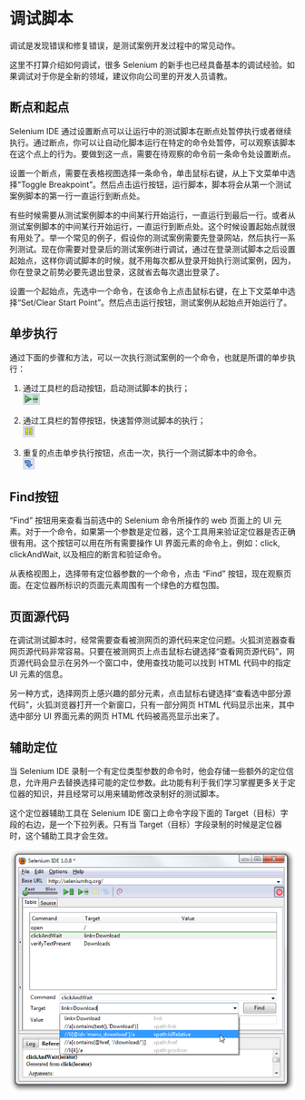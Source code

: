# 调试脚本

调试是发现错误和修复错误，是测试案例开发过程中的常见动作。

这里不打算介绍如何调试，很多 Selenium 的新手也已经具备基本的调试经验。如果调试对于你是全新的领域，建议你向公司里的开发人员请教。

## 断点和起点

Selenium IDE 通过设置断点可以让运行中的测试脚本在断点处暂停执行或者继续执行。通过断点，你可以让自动化脚本运行在特定的命令处暂停，可以观察该脚本在这个点上的行为。要做到这一点，需要在待观察的命令前一条命令处设置断点。

设置一个断点，需要在表格视图选择一条命令，单击鼠标右键，从上下文菜单中选择“Toggle Breakpoint”。然后点击运行按钮，运行脚本，脚本将会从第一个测试案例脚本的第一行一直运行到断点处。

有些时候需要从测试案例脚本的中间某行开始运行，一直运行到最后一行。或者从测试案例脚本的中间某行开始运行，一直运行到断点处。这个时候设置起始点就很有用处了。举一个常见的例子，假设你的测试案例需要先登录网站，然后执行一系列测试。现在你需要对登录后的测试案例进行调试，通过在登录测试脚本之后设置起始点，这样你调试脚本的时候，就不用每次都从登录开始执行测试案例，因为，你在登录之前势必要先退出登录，这就省去每次退出登录了。

设置一个起始点，先选中一个命令，在该命令上点击鼠标右键，在上下文菜单中选择“Set/Clear Start Point”。然后点击运行按钮，测试案例从起始点开始运行了。

## 单步执行

通过下面的步骤和方法，可以一次执行测试案例的一个命令，也就是所谓的单步执行：

1. 通过工具栏的启动按钮，启动测试脚本的执行；  
![](images/chapt3_img09_Run.png)

2. 通过工具栏的暂停按钮，快速暂停测试脚本的执行；  
![](images/chapt3_img10_Pause.png)

3. 重复的点击单步执行按钮，点击一次，执行一个测试脚本中的命令。  
![](images/chapt3_img12_Step.png)

## Find按钮

“Find” 按钮用来查看当前选中的 Selenium 命令所操作的 web 页面上的 UI 元素。对于一个命令，如果第一个参数是定位器，这个工具用来验证定位器是否正确很有用。这个按钮可以用在所有需要操作 UI 界面元素的命令上，例如：click, clickAndWait, 以及相应的断言和验证命令。

从表格视图上，选择带有定位器参数的一个命令，点击 “Find” 按钮，现在观察页面。在定位器所标识的页面元素周围有一个绿色的方框包围。

## 页面源代码

在调试测试脚本时，经常需要查看被测网页的源代码来定位问题。火狐浏览器查看网页源代码非常容易。只要在被测网页上点击鼠标右键选择“查看网页源代码”，网页源代码会显示在另外一个窗口中，使用查找功能可以找到 HTML 代码中的指定 UI 元素的信息。  

另一种方式，选择网页上感兴趣的部分元素，点击鼠标右键选择“查看选中部分源代码”，火狐浏览器打开一个新窗口，只有一部分网页 HTML 代码显示出来，其中选中部分 UI 界面元素的网页 HTML 代码被高亮显示出来了。

## 辅助定位

当 Selenium IDE 录制一个有定位类型参数的命令时，他会存储一些额外的定位信息，允许用户去替换选择可能的定位参数。此功能有利于我们学习掌握更多关于定位器的知识，并且经常可以用来辅助修改录制好的测试脚本。

这个定位器辅助工具在 Selenium IDE 窗口上命令字段下面的 Target（目标）字段的右边，是一个下拉列表。只有当 Target（目标）字段录制的时候是定位器时，这个辅助工具才会生效。

![](images/chapt3_img23_IDE_Locator_Assistance.png)
